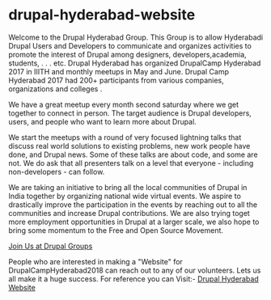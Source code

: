# drupal-hyderabad-website

Welcome to the Drupal Hyderabad Group. This Group is to allow Hyderabadi Drupal Users and Developers to communicate and
organizes activities to promote the interest of Drupal among designers, developers,academia, students, . . . etc. Drupal Hyderabad 
has organized DrupalCamp Hyderabad 2017 in IIITH and monthly meetups in May and June.
Drupal Camp Hyderabad 2017 had 200+ participants from various companies,
organizations and colleges .

We have a great meetup every month second saturday where we get together to connect in person. The target audience is Drupal developers, users, and people who want to learn more about Drupal. 

We start the meetups with a round of very focused lightning talks that discuss real world solutions to existing problems, new work people have done, and Drupal news. Some of these talks are about code, and some are not. We do ask that all presenters talk on a level that everyone - including non-developers - can follow. 

We are taking an initiative to bring all the local communities of Drupal
in India together by organizing national wide virtual events. We aspire to drastically improve the participation in the events 
by reaching out to all the communities and increase Drupal contributions. We are also trying toget more employment opportunities 
in Drupal at a larger scale, we also hope to bring some momentum to the Free and Open Source Movement.

[Join Us at Drupal Groups](https://groups.drupal.org/hyderabad)

People who are interested in making a "Website" for DrupalCampHyderabad2018 can reach out to any of our volunteers. 
Lets us all make it a huge success. For reference you can Visit:- [Drupal Hyderabad Website]( https://2017.drupalhyderabad.org/)
